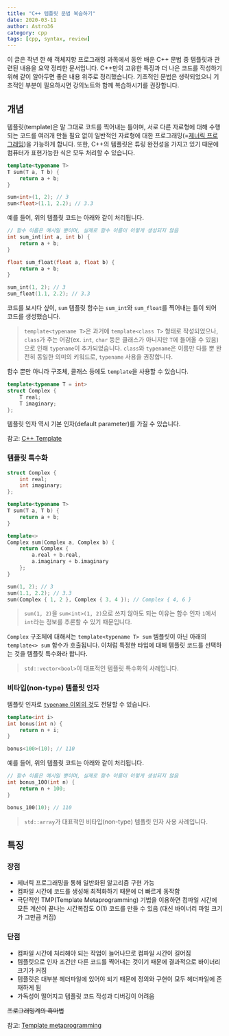 ```yaml
---
title: "C++ 템플릿 문법 복습하기"
date: 2020-03-11
author: Astro36
category: cpp
tags: [cpp, syntax, review]
---
```


이 글은 작년 한 해 객체지향 프로그래밍 과목에서 동안 배운 C++ 문법 중 템플릿과 관련된 내용을 요약 정리한 문서입니다. C++만의 고유한 특징과 더 나은 코드를 작성하기 위해 같이 알아두면 좋은 내용 위주로 정리했습니다. 기초적인 문법은 생략되었으니 기초적인 부분이 필요하시면 강의노트와 함께 복습하시기를 권장합니다.

## 개념

템플릿(template)은 말 그대로 코드를 찍어내는 틀이며, 서로 다른 자료형에 대해 수행되는 코드를 여러개 만들 필요 없이 일반적인 자료형에 대한 프로그래밍(=[제너릭 프로그래밍](https://en.wikipedia.org/wiki/Generic_programming))을 가능하게 합니다. 또한, C++의 템플릿은 튜링 완전성을 가지고 있기 때문에 컴퓨터가 표현가능한 식은 모두 처리할 수 있습니다.

```cpp
template<typename T>
T sum(T a, T b) {
    return a + b;
}

sum<int>(1, 2); // 3
sum<float>(1.1, 2.2); // 3.3
```

예를 들어, 위의 템플릿 코드는 아래와 같이 처리됩니다.

```cpp
// 함수 이름은 예시일 뿐이며, 실제로 함수 이름이 이렇게 생성되지 않음
int sum_int(int a, int b) {
    return a + b;
}

float sum_float(float a, float b) {
    return a + b;
}

sum_int(1, 2); // 3
sum_float(1.1, 2.2); // 3.3
```

코드를 보시다 싶이, `sum` 템플릿 함수는 `sum_int`와 `sum_float`를 찍어내는 틀이 되어 코드를 생성했습니다.

> `template<typename T>`은 과거에 `template<class T>` 형태로 작성되었으나, `class`가 주는 어감(ex. `int`, `char` 등은 클래스가 아니지만 `T`에 들어올 수 있음)으로 인해 `typename`이 추가되었습니다. `class`와 `typename`은 이름만 다를 뿐 완전히 동일한 의미의 키워드로, `typename` 사용을 권장합니다.

함수 뿐만 아니라 구조체, 클래스 등에도 `template`을 사용할 수 있습니다.

```cpp
template<typename T = int>
struct Complex {
    T real;
    T imaginary;
};
```

템플릿 인자 역시 기본 인자(default parameter)를 가질 수 있습니다.

참고: [C++ Template](https://modoocode.com/219)

### 템플릿 특수화

```cpp
struct Complex {
    int real;
    int imaginary;
};

template<typename T>
T sum(T a, T b) {
    return a + b;
}

template<>
Complex sum(Complex a, Complex b) {
    return Complex {
        a.real + b.real,
        a.imaginary + b.imaginary
    };
}

sum(1, 2); // 3
sum(1.1, 2.2); // 3.3
sum(Complex { 1, 2 }, Complex { 3, 4 }); // Complex { 4, 6 }
```

> `sum(1, 2)`을 `sum<int>(1, 2)`으로 쓰지 않아도 되는 이유는 함수 인자 `1`에서 `int`라는 정보를 추론할 수 있기 때문입니다.

`Complex` 구조체에 대해서는 `template<typename T> sum` 템플릿이 아닌 아래의 `template<> sum` 함수가 호출됩니다. 이처럼 특정한 타입에 대해 템플릿 코드를 선택하는 것을 템플릿 특수화라 합니다.

> `std::vector<bool>`이 대표적인 템플릿 특수화의 사례입니다.

### 비타입(non-type) 템플릿 인자

템플릿 인자로 [`typename` 이외의 것](https://en.cppreference.com/w/cpp/language/template_parameters)도 전달할 수 있습니다.

```cpp
template<int i>
int bonus(int n) {
    return n + i;
}

bonus<100>(10); // 110
```

예를 들어, 위의 템플릿 코드는 아래와 같이 처리됩니다.

```cpp
// 함수 이름은 예시일 뿐이며, 실제로 함수 이름이 이렇게 생성되지 않음
int bonus_100(int n) {
    return n + 100;
}

bonus_100(10); // 110
```

> `std::array`가 대표적인 비타입(non-type) 템플릿 인자 사용 사례입니다.

## 특징

### 장점

- 제너릭 프로그래밍을 통해 일반화된 알고리즘 구현 가능
- 컴파일 시간에 코드를 생성해 최적화하기 때문에 더 빠르게 동작함
- 극단적인 TMP(Template Metaprogramming) 기법을 이용하면 컴파일 시간에 모든 계산이 끝나는 시간복잡도 O(1) 코드를 만들 수 있음 (대신 바이너리 파일 크기가 그만큼 커짐)

### 단점

- 컴파일 시간에 처리해야 되는 작업이 늘어나므로 컴파일 시간이 길어짐
- 템플릿으로 인자 조건만 다른 코드를 찍어내는 것이기 때문에 결과적으로 바이너리 크기가 커짐
- 템플릿은 대부분 헤더파일에 있어야 되기 때문에 정의와 구현이 모두 헤더파일에 존재하게 됨
- 가독성이 떨어지고 템플릿 코드 작성과 디버깅이 어려움

~~프로그래밍계의 흑마법~~

참고: [Template metaprogramming](https://en.wikipedia.org/wiki/Template_metaprogramming)
